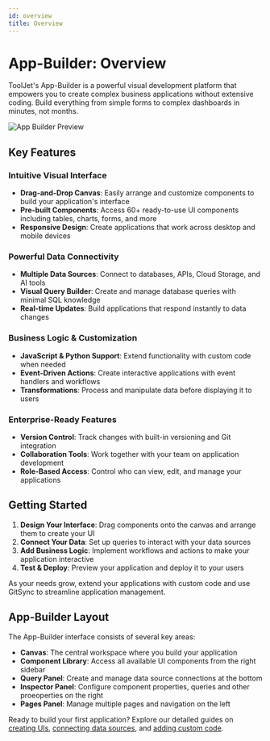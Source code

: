 ```yaml
---
id: overview
title: Overview
---
```


# App-Builder: Overview

ToolJet's App-Builder is a powerful visual development platform that empowers you to create complex business applications without extensive coding. Build everything from simple forms to complex dashboards in minutes, not months.

<div style={{textAlign: 'center', marginBottom:'15px'}}>
    <img className="screenshot-full img-full" src="/img/app-builder/overview/appbuilder-overview-02.png" alt="App Builder Preview" />
</div>

## Key Features

### Intuitive Visual Interface
- **Drag-and-Drop Canvas**: Easily arrange and customize components to build your application's interface
- **Pre-built Components**: Access 60+ ready-to-use UI components including tables, charts, forms, and more
- **Responsive Design**: Create applications that work across desktop and mobile devices

### Powerful Data Connectivity
- **Multiple Data Sources**: Connect to databases, APIs, Cloud Storage, and AI tools
- **Visual Query Builder**: Create and manage database queries with minimal SQL knowledge
- **Real-time Updates**: Build applications that respond instantly to data changes

### Business Logic & Customization
- **JavaScript & Python Support**: Extend functionality with custom code when needed
- **Event-Driven Actions**: Create interactive applications with event handlers and workflows
- **Transformations**: Process and manipulate data before displaying it to users

### Enterprise-Ready Features
- **Version Control**: Track changes with built-in versioning and Git integration
- **Collaboration Tools**: Work together with your team on application development
- **Role-Based Access**: Control who can view, edit, and manage your applications

## Getting Started

1. **Design Your Interface**: Drag components onto the canvas and arrange them to create your UI
2. **Connect Your Data**: Set up queries to interact with your data sources
3. **Add Business Logic**: Implement workflows and actions to make your application interactive
4. **Test & Deploy**: Preview your application and deploy it to your users

As your needs grow, extend your applications with custom code and use GitSync to streamline application management.

## App-Builder Layout

The App-Builder interface consists of several key areas:

- **Canvas**: The central workspace where you build your application
- **Component Library**: Access all available UI components from the right sidebar
- **Query Panel**: Create and manage data source connections at the bottom
- **Inspector Panel**: Configure component properties, queries and other proeoperties on the right
- **Pages Panel**: Manage multiple pages and navigation on the left

Ready to build your first application? Explore our detailed guides on [creating UIs](/docs/app-builder/walkthrough/create-ui), [connecting data sources](/docs/app-builder/walkthrough/create-queries), and [adding custom code](/docs/app-builder/walkthrough/using-code).

